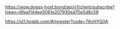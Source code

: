 https://wow.dogss-host.bond/api/v1/client/subscribe?token=6fea1144ee5061e207930ed70e5d8c59


https://st1.hosbb.com/#/register?code=76vHYQ0A
